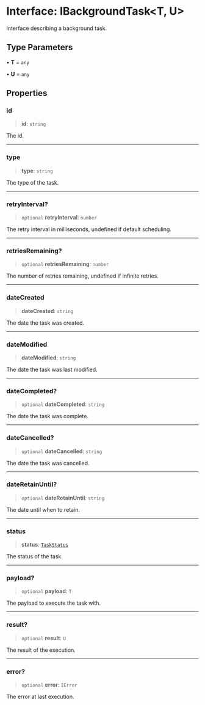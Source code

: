 # Interface: IBackgroundTask\<T, U\>

Interface describing a background task.

## Type Parameters

• **T** = `any`

• **U** = `any`

## Properties

### id

> **id**: `string`

The id.

***

### type

> **type**: `string`

The type of the task.

***

### retryInterval?

> `optional` **retryInterval**: `number`

The retry interval in milliseconds, undefined if default scheduling.

***

### retriesRemaining?

> `optional` **retriesRemaining**: `number`

The number of retries remaining, undefined if infinite retries.

***

### dateCreated

> **dateCreated**: `string`

The date the task was created.

***

### dateModified

> **dateModified**: `string`

The date the task was last modified.

***

### dateCompleted?

> `optional` **dateCompleted**: `string`

The date the task was complete.

***

### dateCancelled?

> `optional` **dateCancelled**: `string`

The date the task was cancelled.

***

### dateRetainUntil?

> `optional` **dateRetainUntil**: `string`

The date until when to retain.

***

### status

> **status**: [`TaskStatus`](../type-aliases/TaskStatus.md)

The status of the task.

***

### payload?

> `optional` **payload**: `T`

The payload to execute the task with.

***

### result?

> `optional` **result**: `U`

The result of the execution.

***

### error?

> `optional` **error**: `IError`

The error at last execution.
